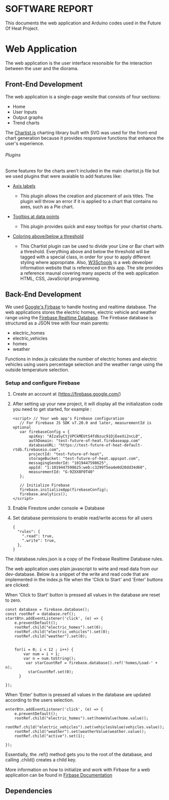 # SOFTWARE REPORT

This documents the web application and Arduino codes used in the Future Of Heat Project.

# Web Application

The web application is the user interface resonsible for the interaction between the user and the diorama.

## Front-End Development
The web application is a single-page wesite that consists of four sections:

* Home
* User Inputs
* Output graphs
* Trend charts

The [Chartist.js](https://gionkunz.github.io/chartist-js/) charting library built with SVG was used for the front-end chart generation because it provides responsive functions that enhance the user's experience.

###### Plugins
Some features for the charts aren't included in the main chartist.js file but we used plugins that were avaiable to add features like:

* [Axis labels](https://github.com/alexstanbury/chartist-plugin-axistitle)
    - This plugin allows the creation and placement of axis titles. The plugin will throw an error if it is applied to a chart that contains no axes, such as a Pie chart.

* [Tooltips at data points](https://github.com/tmmdata/chartist-plugin-tooltip)
    - This plugin provides quick and easy tooltips for your chartist charts.

* [Coloring above/below a threshold](https://github.com/gionkunz/chartist-plugin-threshold)
    - This Chartist plugin can be used to divide your Line or Bar chart with a threshold. Everything above and below the threshold will be tagged with a special class, in order for your to apply different styling where appropriate.
Also, [W3Schools](https://www.w3schools.com/html/) is a web deveolper information website that is referenced on this app. The site provides a reference maunal covering many aspects of the web application HTML, CSS, JavaScript programming.

## Back-End Development

We used [Google's Firbase](https://firebase.google.com) to handle hosting and realtime database. The web applications stores the electric homes, electric vehicle and weather range
using the [Firebase Realtime Database](https://firebase.google.com/products/realtime-database). The Firebase database is structured as a JSON tree with four main parents:

*   electric_homes
*   electric_vehicles
*   homes
*   weather

Functions in index.js calculate the number of electric homes and electric vehicles using users percentage selection and the weather range using the outside temperature selection.

### Setup and configure Firebase
1.  Create an account at (https://firebase.google.com/)

2.  After setting up your new project, it will display all the initialization code you need to get started, for example :

        
        <script> // Your web app's Firebase configuration
           // For Firebase JS SDK v7.20.0 and later, measurementId is optional
           var firebaseConfig = {
               apiKey: "AIzaSyCtjVPCkMEUtS4fd6zuc91DjEeeXi2ncL0",
               authDomain: "test-future-of-heat.firebaseapp.com"
               databaseURL: "https://test-future-of-heat-default-rtdb.firebaseio.com",
               projectId: "test-future-of-heat",
               storageBucket: "test-future-of-heat.appspot.com",
               messagingSenderId: "1019447598625",
               appId: "1:1019447598625:web:c3299f5ea4e0d20dd34d60",
               measurementId: "G-9ZXX8F0T40"
           };

           // Initialize Firebase
           firebase.initializeApp(firebaseConfig);
           firebase.analytics();
        </script>


3.  Enable Firestore under console => Database
4.  Set database permissions to enable read/write access for all users

        {
          "rules": {
            ".read": true,
            ".write": true,
          },
        }

The /database.rules.json is a copy of the Firebase Realtime Database rules.

The web application uses plain javascript to wirte and read data from our dev-database.
Below is a snippet of the write and read code that are implemented in the index.js file when the 'Click to Start' and 'Enter' buttons are clicked:

When 'Click to Start' button is pressed all values in the database are reset to zero.

    const database = firebase.database();
    const rootRef = database.ref();
    startBtn.addEventListener('click', (e) => {
        e.preventDefault();
        rootRef.child("electric_homes").set(0);
        rootRef.child("electric_vehicles").set(0);
        rootRef.child("weather").set(0);
        
    
        for(i = 0; i < 12 ; i++) {
            var num = i + 1;
            var n = num.toString();
             var starCountRef = firebase.database().ref('homes/Load-' + n);
              starCountRef.set(0);
          }

    });

When 'Enter' button is pressed all values in the database are updated according to the users selection.

    enterBtn.addEventListener('click', (e) => {
        e.preventDefault();
        rootRef.child("electric_homes").set(homeValue(home.value));
        rootRef.child("electric_vehicles").set(vehiclesValue(vehicles.value));
        rootRef.child("weather").set(weatherValue(weather.value));
        rootRef.child("active").set(1);

    });

Essentially, the .ref() method gets you to the root of the database, and calling .child() creates a child key.

More information on how to initialize and work with Firbase for a web application can be found in [Firbase Documentation](https://firebase.google.com/docs/web/setup)

## Dependencies
